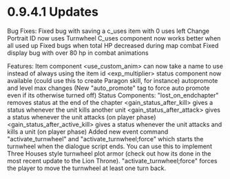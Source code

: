# 0.9.4.1 Updates

Bug Fixes:
Fixed bug with saving a c_uses item with 0 uses left
Change Portrait ID now uses Turnwheel
C_uses component now works better when all used up
Fixed bugs when total HP decreased during map combat
Fixed display bug with over 80 hp in combat animations

Features:
Item component <use_custom_anim> can now take a name to use instead of always using the item id
<exp_multiplier> status component now available (could use this to create Paragon skill, for instance)
autopromote and level max changes (New "auto_promote" tag to force auto promote even if its otherwise turned off)
Status Components:
"lost_on_endchapter" removes status at the end of the chapter
<gain_status_after_kill> gives a status whenever the unit kills another unit
<gain_status_after_attack> gives a status whenever the unit attacks (on player phase)
<gain_status_after_active_kill> gives a status whenever the unit attacks and kills a unit (on player phase)
Added new event command "activate_turnwheel" and "activate_turnwheel;force" which starts the turnwheel when the dialogue script ends. You can use this to implement Three Houses style turnwheel plot armor (check out how its done in the most recent update to the Lion Throne). "activate_turnwheel;force" forces the player to move the turnwheel at least one turn back.
